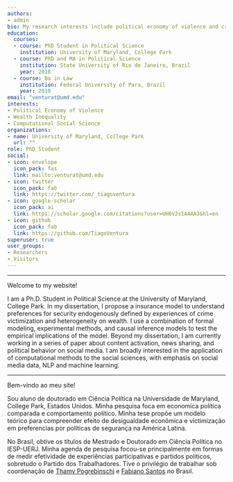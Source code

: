 ```yaml
---
authors:
- admin
bio: My research interests include political economy of violence and crime in Latin America. 
education:
  courses:
  - course: PhD Student in Political Science
    institution: University of Maryland, College Park
  - course: PhD and MA in Political Science
    institution: State University of Rio de Janeiro, Brazil
    year: 2018
  - course: Ba in Law
    institution: Federal University of Para, Brazil
    year: 2010
email: "venturat@umd.edu"
interests:
- Political Economy of Violence
- Wealth Inequality
- Computational Social Science
organizations:
- name: University of Maryland, College Park
  url: ""
role: PhD Student
social:
- icon: envelope
  icon_pack: fas
  link: mailto:venturat@umd.edu
- icon: twitter
  icon_pack: fab
  link: https://twitter.com/_tiagoventura
- icon: google-scholar
  icon_pack: ai
  link: https://scholar.google.com/citations?user=UH6VJsIAAAAJ&hl=en
- icon: github
  icon_pack: fab
  link: https://github.com/TiagoVentura
superuser: true
user_groups:
- Researchers
- Visitors
---
```


<hr>

Welcome to my website! 

I am a Ph.D. Student in Political Science at the University of Maryland, College Park. 
In my dissertation, I propose a insurance model to understand preferences for security endogenously defined by experiences of crime victimization and heterogeneity on wealth. I use a combination of formal modeling, experimental methods, and causal inference models to test the empirical implications of the model. Beyond my dissertation, I am currently working in a series of paper about content activation, news sharing, and political behavior on social media. I am broadly interested in the application of computational methods to the social sciences, with emphasis on social media data, NLP and machine learning.

<hr>

Bem-vindo ao meu site!

Sou aluno de doutorado em Ciência Política na Universidade de Maryland, College Park, Estados Unidos. Minha pesquisa foca em economica política comparada e comportamento político. Minha tese propõe um modelo teórico para compreender efeito de desigualdade econômica e victimização em preferencias por políticas de segurança na América Latina. 

No Brasil, obtive os títulos de  Mestrado e Doutorado em Ciência Política no IESP-UERJ. Minha agenda de pesquisa focou-se principalmente em formas de medir efetividade de experiências participativas e partidos politicos, sobretudo o Partido dos Trabalhadores. Tive o privilégio de trabalhar sob coordenação de [Thamy Pogrebinschi](https://thamypogrebinschi.org/) e [Fabiano Santos](http://www.iesp.uerj.br/es/docentes/fabiano-guilherme-mendes-santos/) no Brasil. 
 

